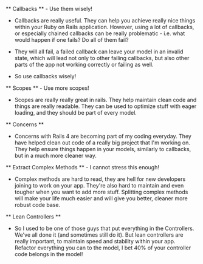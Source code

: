 ** Callbacks ** - Use them wisely! 

- Callbacks are really useful. They can help you achieve really nice things within your Ruby on Rails application. However, using a lot of callbacks, or especially chained callbacks can be really problematic - i.e. what would happen if one fails? Do all of them fail? 

- They will all fail, a failed callback can leave your model in an invalid state, which will lead not only to other failing callbacks, but also other parts of the app not working correctly or failing as well. 

- So use callbacks wisely!

** Scopes ** - Use more scopes!

- Scopes are really really great in rails. They help maintain clean code and things are really readable. They can be used to optimize stuff with eager loading, and they should be part of every model. 

** Concerns ** 

- Concerns with Rails 4 are becoming part of my coding everyday. They have helped clean out code of a really big project that I'm working on. They help ensure things happen in your models, similarly to callbacks, but in a much more cleaner way. 

** Extract Complex Methods ** - I cannot stress this enough!

- Complex methods are hard to read, they are hell for new developers joining to work on your app. They're also hard to maintain and even tougher when you want to add more stuff. Splitting complex methods will make your life much easier and will give you better, cleaner more robust code base. 


** Lean Controllers ** 

- So I used to be one of those guys that put everything in the Controllers. We've all done it (and sometimes still do it). But lean controllers are really important, to maintain speed and stability within your app. Refactor everything you can to the model, I bet 40% of your controller code belongs in the model!
